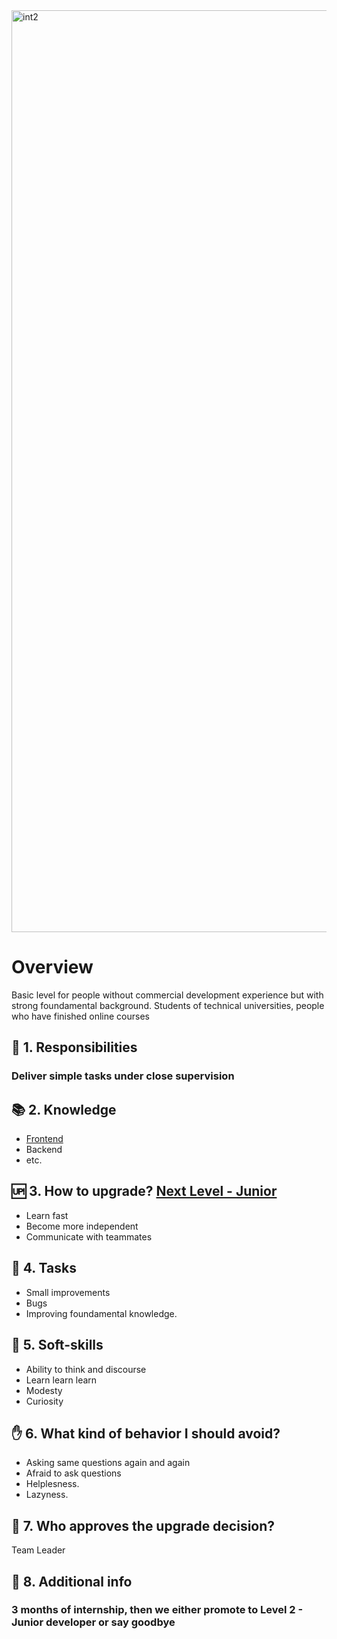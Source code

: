 <img width="1475" alt="int2" src="https://user-images.githubusercontent.com/47868427/120196414-7f96c600-c228-11eb-8eb1-32574c8b6bbc.png">

     
# Overview
Basic level for people without commercial development experience but with strong foundamental background.
Students of technical universities, people who have finished online courses

## 🦉 1. Responsibilities
### Deliver simple tasks under close supervision 

## 📚 2. Knowledge
- [Frontend](/hard-skills/frontend/Level%201%20-%20Intern.md)
- Backend
- etc.

## 🆙 3. How to upgrade? [Next Level - Junior](/shared/grades/Level%202%20-%20Junior.md)
- Learn fast
- Become more independent
- Communicate with teammates

## 🎯 4. Tasks
- Small improvements
- Bugs
- Improving foundamental knowledge.

## 🍦 5. Soft-skills
- Ability to think and discourse
- Learn learn learn
- Modesty
- Curiosity

## ✋ 6. What kind of behavior I should avoid?
- Asking same questions again and again
- Afraid to ask questions
- Helplesness. 
- Lazyness. 

## 🙍 7. Who approves the upgrade decision?
Team Leader

## 🥪 8. Additional info
### 3 months of internship, then we either promote to Level 2 - Junior developer or say goodbye
